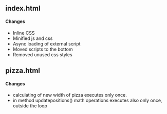 ## index.html
#### Changes 

- Inline CSS
- Minified js and css
- Async loading of external script
- Moved scripts to the bottom
- Removed unused css styles



## pizza.html
#### Changes

- calculating of new width of pizza executes only once.
- in method updatepositions() math operations executes also only once, outside the loop


